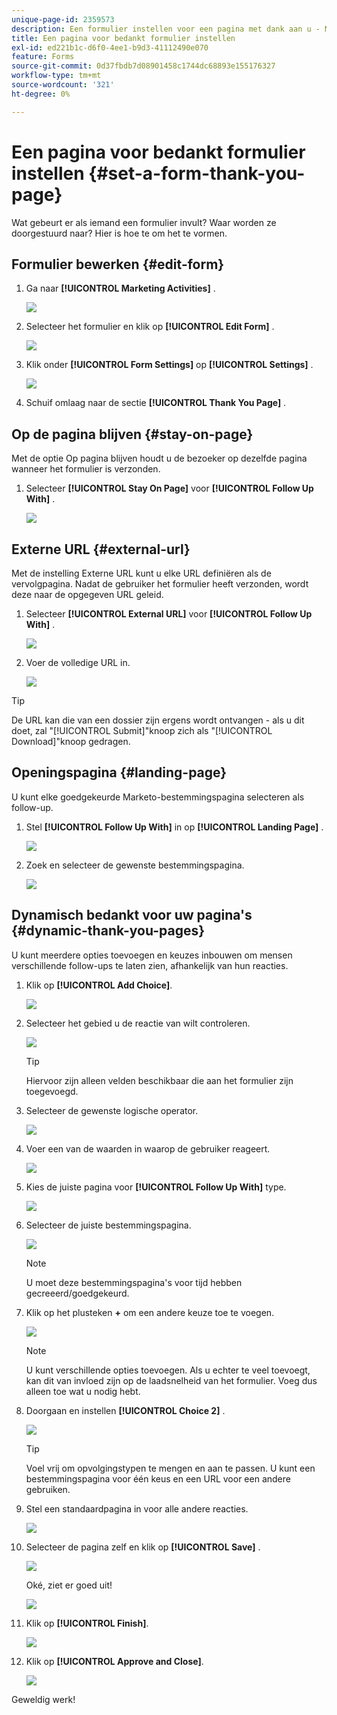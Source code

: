 ```yaml
---
unique-page-id: 2359573
description: Een formulier instellen voor een pagina met dank aan u - Marketo Docs - Productdocumentatie
title: Een pagina voor bedankt formulier instellen
exl-id: ed221b1c-d6f0-4ee1-b9d3-41112490e070
feature: Forms
source-git-commit: 0d37fbdb7d08901458c1744dc68893e155176327
workflow-type: tm+mt
source-wordcount: '321'
ht-degree: 0%

---
```


# Een pagina voor bedankt formulier instellen {#set-a-form-thank-you-page}

Wat gebeurt er als iemand een formulier invult? Waar worden ze doorgestuurd naar? Hier is hoe te om het te vormen.

## Formulier bewerken {#edit-form}

1. Ga naar **[!UICONTROL Marketing Activities]** .

   ![](assets/login-marketing-activities-5.png)

1. Selecteer het formulier en klik op **[!UICONTROL Edit Form]** .

   ![](assets/image2014-9-15-17-3a34-3a14.png)

1. Klik onder **[!UICONTROL Form Settings]** op **[!UICONTROL Settings]** .

   ![](assets/image2014-9-15-17-3a34-3a21.png)

1. Schuif omlaag naar de sectie **[!UICONTROL Thank You Page]** .

## Op de pagina blijven {#stay-on-page}

Met de optie Op pagina blijven houdt u de bezoeker op dezelfde pagina wanneer het formulier is verzonden.

1. Selecteer **[!UICONTROL Stay On Page]** voor **[!UICONTROL Follow Up With]** .

   ![](assets/image2014-9-15-17-3a34-3a35.png)

## Externe URL {#external-url}

Met de instelling Externe URL kunt u elke URL definiëren als de vervolgpagina. Nadat de gebruiker het formulier heeft verzonden, wordt deze naar de opgegeven URL geleid.

1. Selecteer **[!UICONTROL External URL]** voor **[!UICONTROL Follow Up With]** .

   ![](assets/image2014-9-15-17-3a34-3a45.png)

1. Voer de volledige URL in.

   ![](assets/image2014-9-15-17-3a34-3a53.png)

>[!TIP]
>
>De URL kan die van een dossier zijn ergens wordt ontvangen - als u dit doet, zal &quot;[!UICONTROL Submit]&quot;knoop zich als &quot;[!UICONTROL Download]&quot;knoop gedragen.

## Openingspagina {#landing-page}

U kunt elke goedgekeurde Marketo-bestemmingspagina selecteren als follow-up.

1. Stel **[!UICONTROL Follow Up With]** in op **[!UICONTROL Landing Page]** .

   ![](assets/image2014-9-15-17-3a37-3a52.png)

1. Zoek en selecteer de gewenste bestemmingspagina.

   ![](assets/image2014-9-15-17-3a37-3a59.png)

## Dynamisch bedankt voor uw pagina&#39;s {#dynamic-thank-you-pages}

U kunt meerdere opties toevoegen en keuzes inbouwen om mensen verschillende follow-ups te laten zien, afhankelijk van hun reacties.

1. Klik op **[!UICONTROL Add Choice]**.

   ![](assets/image2014-9-15-17-3a38-3a6.png)

1. Selecteer het gebied u de reactie van wilt controleren.

   ![](assets/image2014-9-15-17-3a38-3a12.png)

   >[!TIP]
   >
   >Hiervoor zijn alleen velden beschikbaar die aan het formulier zijn toegevoegd.

1. Selecteer de gewenste logische operator.

   ![](assets/image2014-9-15-17-3a38-3a31.png)

1. Voer een van de waarden in waarop de gebruiker reageert.

   ![](assets/image2014-9-15-17-3a38-3a40.png)

1. Kies de juiste pagina voor **[!UICONTROL Follow Up With]** type.

   ![](assets/image2014-9-15-17-3a38-3a51.png)

1. Selecteer de juiste bestemmingspagina.

   ![](assets/image2014-9-15-17-3a39-3a3.png)

   >[!NOTE]
   >
   >U moet deze bestemmingspagina&#39;s voor tijd hebben gecreeerd/goedgekeurd.

1. Klik op het plusteken **+** om een andere keuze toe te voegen.

   ![](assets/image2014-9-15-17-3a39-3a25.png)

   >[!NOTE]
   >
   >U kunt verschillende opties toevoegen. Als u echter te veel toevoegt, kan dit van invloed zijn op de laadsnelheid van het formulier. Voeg dus alleen toe wat u nodig hebt.

1. Doorgaan en instellen **[!UICONTROL Choice 2]** .

   ![](assets/image2014-9-15-17-3a39-3a44.png)

   >[!TIP]
   >
   >Voel vrij om opvolgingstypen te mengen en aan te passen. U kunt een bestemmingspagina voor één keus en een URL voor een andere gebruiken.

1. Stel een standaardpagina in voor alle andere reacties.

   ![](assets/image2014-9-15-17-3a40-3a10.png)

1. Selecteer de pagina zelf en klik op **[!UICONTROL Save]** .

   ![](assets/image2014-9-15-17-3a40-3a26.png)

   Oké, ziet er goed uit!

   ![](assets/image2014-9-15-17-3a40-3a34.png)

1. Klik op **[!UICONTROL Finish]**.

   ![](assets/image2014-9-15-17-3a40-3a42.png)

1. Klik op **[!UICONTROL Approve and Close]**.

   ![](assets/image2014-9-15-17-3a41-3a0.png)

Geweldig werk!
